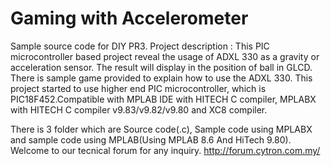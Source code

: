 # Gaming with Accelerometer
Sample source code for DIY PR3. Project description : This PIC microcontroller based project reveal the usage of ADXL 330 as a gravity or acceleration sensor. The result will display in the position of ball in GLCD.
There is sample game provided to explain how to use the ADXL 330. This project started to use higher end PIC microcontroller, which is PIC18F452.Compatible with MPLAB IDE with HITECH C compiler, MPLABX with HITECH C compiler v9.83/v9.82/v9.80 and XC8 compiler.

There is 3 folder which are Source code(.c), Sample code using MPLABX and sample code using MPLAB(Using MPLAB 8.6 And HiTech 9.80). Welcome to our tecnical forum for any inquiry. http://forum.cytron.com.my/

